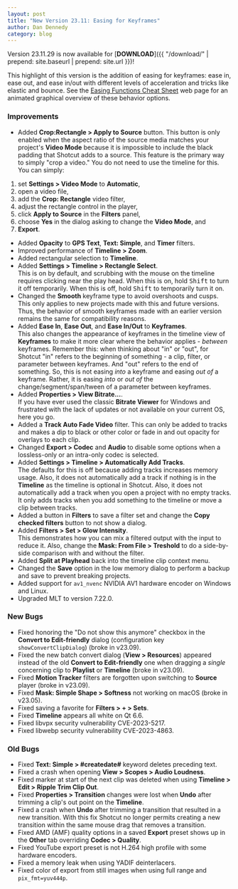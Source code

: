 ```yaml
---
layout: post
title: "New Version 23.11: Easing for Keyframes"
author: Dan Dennedy
category: blog
---
```


Version 23.11.29 is now available for [**DOWNLOAD**]({{ "/download/" | prepend: site.baseurl | prepend: site.url }})!

This highlight of this version is the addition of easing for keyframes: ease in, ease out, and ease in/out with different levels of acceleration and tricks like elastic and bounce. See the [Easing Functions Cheat Sheet](https://easings.net/) web page for an animated graphical overview of these behavior options.

### Improvements

- Added **Crop:Rectangle > Apply to Source** button.
  This button is only enabled when the aspect ratio of the source media matches your project's **Video Mode** because it is impossible to include the black padding that Shotcut adds to a source. This feature is the primary way to simply "crop a video." You do not need to use the timeline for this. You can simply:
1. set **Settings > Video Mode** to **Automatic**,
1. open a video file,
1. add the **Crop: Rectangle** video filter,
1. adjust the rectangle control in the player,
1. click **Apply to Source** in the **Filters** panel,
1. choose **Yes** in the dialog asking to change the **Video Mode**, and
1. **Export**.
- Added **Opacity** to **GPS Text**, **Text: Simple**, and **Timer** filters.
- Improved performance of **Timeline > Zoom**.
- Added rectangular selection to **Timeline**.  
- Added **Settings > Timeline > Rectangle Select**.  
  This is on by default, and scrubbing with the mouse on the timeline requires clicking near the play head.
  When this is on, hold <kbd>Shift</kbd> to turn it off temporarily. When this is off, hold <kbd>Shift</kbd> to temporarily turn it on.
- Changed the **Smooth** keyframe type to avoid overshoots and cusps.  
  This only applies to new projects made with this and future versions. Thus, the behavior of smooth keyframes made with an earlier version remains the same for compatibility reasons.
- Added **Ease In**, **Ease Out**, and **Ease In/Out** to **Keyframes**.  
  This also changes the appearance of keyframes in the timeline view of **Keyframes** to make it more clear where the behavior applies - *between* keyframes. Remember this: when thinking about "in" or "out", for Shotcut "in" refers to the beginning of something - a clip, filter, or parameter between keyframes. And "out" refers to the end of something. So, this is not easing *into* a keyframe and easing *out of* a keyframe. Rather, it is easing *into* or *out of* the change/segment/span/tween of a parameter between keyframes.
- Added **Properties > View Bitrate...**.  
  If you have ever used the classic **Bitrate Viewer** for Windows and frustrated with the lack of updates or not available on your current OS, here you go.
- Added a **Track Auto Fade Video** filter. This can only be added to tracks and makes a dip to black or other color or fade in and out opacity for overlays to each clip.
- Changed **Export > Codec** and **Audio** to disable some options when a lossless-only or an intra-only codec is selected.
- Added **Settings > Timeline > Automatically Add Tracks**.  
  The defaults for this is off because adding tracks increases memory usage. Also, it does not automatically add a track if nothing is in the **Timeline** as the timeline is optional in Shotcut. Also, it does not automatically add a track when you open a project with no empty tracks. It only adds tracks when you add something to the timeline or move a clip between tracks.
- Added a button in **Filters** to save a filter set and change the **Copy checked filters** button to not show a dialog.
- Added **Filters > Set > Glow Intensity**.  
  This demonstrates how you can mix a filtered output with the input to reduce it.
  Also, change the **Mask: From File > Treshold** to do a side-by-side comparison with and without the filter.
- Added **Split at Playhead** back into the timeline clip context menu.
- Changed the **Save** option in the low memory dialog to perform a backup and save to prevent breaking projects.
- Added support for `av1_nvenc` NVIDIA AV1 hardware encoder on Windows and Linux.
- Upgraded MLT to version 7.22.0.
 
### New Bugs

- Fixed honoring the "Do not show this anymore" checkbox in the **Convert to Edit-friendly** dialog (configuration key `showConvertClipDialog`) (broke in v23.09).
- Fixed the new batch convert dialog (**View > Resources**) appeared instead of the old **Convert to Edit-friendly** one when dragging a *single* concerning clip to **Playlist** or **Timeline** (broke in v23.09).
- Fixed **Motion Tracker** filters are forgotten upon switching to **Source** player (broke in v23.09).
- Fixed **Mask: Simple Shape > Softness** not working on macOS (broke in v23.05).
- Fixed saving a favorite for **Filters > + > Sets**.
- Fixed **Timeline** appears all white on Qt 6.6.
- Fixed libvpx security vulnerability CVE-2023-5217.
- Fixed libwebp security vulnerability CVE-2023-4863.

### Old Bugs

- Fixed **Text: Simple > #createdate#** keyword deletes preceding text.
- Fixed a crash when opening **View > Scopes > Audio Loudness**.
- Fixed marker at start of the next clip was deleted when using **Timeline > Edit > Ripple Trim Clip Out**.
- Fixed **Properties > Transition** changes were lost when **Undo** after trimming a clip's out point on the **Timeline**.
- Fixed a crash when **Undo** after trimming a transition that resulted in a new transition.
  With this fix Shotcut no longer permits creating a new transition within the same mouse drag that removes a transition.
- Fixed AMD (AMF) quality options in a saved **Export** preset shows up in the **Other** tab overriding **Codec > Quality**.
- Fixed YouTube export preset is not H.264 high profile with some hardware encoders.
- Fixed a memory leak when using YADIF deinterlacers.
- Fixed color of export from still images when using full range and `pix_fmt=yuv444p`.

